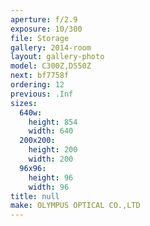 ```yaml
---
aperture: f/2.9
exposure: 10/300
file: Storage
gallery: 2014-room
layout: gallery-photo
model: C300Z,D550Z
next: bf7758f
ordering: 12
previous: .Inf
sizes:
  640w:
    height: 854
    width: 640
  200x200:
    height: 200
    width: 200
  96x96:
    height: 96
    width: 96
title: null
make: OLYMPUS OPTICAL CO.,LTD
---
```


